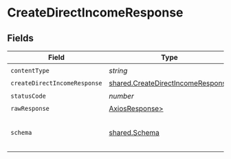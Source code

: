 # CreateDirectIncomeResponse


## Fields

| Field                                                                                  | Type                                                                                   | Required                                                                               | Description                                                                            |
| -------------------------------------------------------------------------------------- | -------------------------------------------------------------------------------------- | -------------------------------------------------------------------------------------- | -------------------------------------------------------------------------------------- |
| `contentType`                                                                          | *string*                                                                               | :heavy_check_mark:                                                                     | N/A                                                                                    |
| `createDirectIncomeResponse`                                                           | [shared.CreateDirectIncomeResponse](../../models/shared/createdirectincomeresponse.md) | :heavy_minus_sign:                                                                     | Success                                                                                |
| `statusCode`                                                                           | *number*                                                                               | :heavy_check_mark:                                                                     | N/A                                                                                    |
| `rawResponse`                                                                          | [AxiosResponse>](https://axios-http.com/docs/res_schema)                               | :heavy_minus_sign:                                                                     | N/A                                                                                    |
| `schema`                                                                               | [shared.Schema](../../models/shared/schema.md)                                         | :heavy_minus_sign:                                                                     | The request made is not valid.                                                         |
